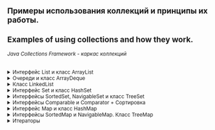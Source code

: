 <small>

## Примеры использования коллекций и принципы их работы.
## Examples of using collections and how they work.

###### *Java Collections Framework - каркас коллекций*

<details><summary>Интерфейс List и класс ArrayList</summary>

><details><summary>Интерфейс List</summary>
> 
>**Интерфейс List**
>
>Определяет, что это должен быть любой класс, реализующий данный интерфейс, который должен обеспечить конкретный набор методов, включая add, get, remove и еще около 20.
>
>Реализации ArrayList и LinkedList предоставляют эти методы, поэтому их можно использовать как взаимозаменяемые. Метод, написанный для работы с List, будет работать с ArrayList, LinkedList или любым другим объектом, который реализует List.
>
>Наиболее часто используемые методы интерфейса List:
>```  
> void add(int index, E obj): добавляет в список по индексу index объект obj
> boolean addAll(int index, Collection<? extends E> col): добавляет в список по индексу index все элементы коллекции col. Если в результате добавления список был изменен, то возвращается true, иначе возвращается false
> E get(int index): возвращает объект из списка по индексу index
> int indexOf(Object obj): возвращает индекс первого вхождения объекта obj в список. Если объект не найден, то возвращается -1
> int lastIndexOf(Object obj): возвращает индекс последнего вхождения объекта obj в список. Если объект не найден, то возвращается -1
> ListIterator<E> listIterator(): возвращает объект ListIterator для обхода элементов списка
> static <E> List<E> of(элементы): создает из набора элементов объект List
> E remove(int index): удаляет объект из списка по индексу index, возвращая при этом удаленный объект
> E set(int index, E obj): присваивает значение объекта obj элементу, который находится по индексу index
> void sort(Comparator<? super E> comp): сортирует список с помощью компаратора comp
> List<E> subList(int start, int end): получает набор элементов, которые находятся в списке между индексами start и end
>```
>
></details>
>
>**Класс ArrayList** 
>
>Класс *ArrayList* - представляет простой список, аналогичный массиву, за исключением, того что количество элементов в нем не фиксировано.  
>Конструкторы *ArrayList*:
>```
>ArrayList(): создает пустой список
>ArrayList(Collection <? extends E> col): создает список, в который добавляются все элементы коллекции col
>ArrayList(int capacity): создает список, который имеет начальную емкость capacity
>```
>Емкость в ArrayList представляет размер массива, который будет использоваться для хранения объектов. При добавлении элементов фактически происходит перераспределение памяти - создание нового массива и копирование в него элементов из старого массива. Изначальное задание емкости ArrayList позволяет снизить подобные перераспределения памяти, тем самым повышая производительность.
>
>[ArrayListDemo - Пример использования класса ArrayList и его методов](https://github.com/aykononov/JavaCollections/blob/master/src/InterfaceList/ArrayListDemo.java "Посмотреть пример Java")  
>
>Мы можем свободно добавлять в объект ArrayList дополнительные объекты, в отличие от массива, однако в реальности ArrayList использует для хранения объектов опять же массив. По умолчанию данный массив предназначен для 10 объектов. Если в процессе программы добавляется гораздо больше, то создается новый массив, который может вместить в себя все количество. *Подобные перераспределения памяти уменьшают производительность*. Поэтому если мы точно знаем, что у нас список не будет содержать больше определенного количества элементов, например, 25, то мы можем сразу же явным образом установить это количество, в конструкторе:  
>```java
>ArrayList<String> users = new ArrayList<String>(25);
>```
>
>**Задача**:  
>Нужно заполнить два списка четными числами, первый от 4 до 20 с отступлением в 4.  
>Второй от 2 до 20 с отступлением в 2.  
>В первом списке результат должен быть: 4, 8, 12, 16, 20.  
>Во втором : 2, 4, 6, 8, 10, 12, 14, 16, 18, 20.  
>Далее удалить из коллекций те цифры которые не повторяются.  
>Таким образом во втором списке останутся те элементы, которые присутствуют в первом списке.  
>Резульат должен быть: 4, 8, 12, 16, 20.
>  
>[ArrayListExample - Задача с применением ArrayList](https://github.com/aykononov/JavaCollections/blob/master/src/InterfaceList/ArrayListExample.java "Посмотреть пример Java")
>
</details>

<details><summary>Очереди и класс ArrayDeque</summary>

>*Очереди* представляют структуру данных, работающую по принципу FIFO (first in - first out). То есть элемент первым *добавлен* в коллекцию и первым он из нее *удаляется*. Это стандартная модель *однонаправленной* очереди. Также бывают и *двунаправленные* - это такие очереди, в которых мы можем добавить элемент как в *начало* коллекции, так и в *конец*. Такиим же образом можем удалить элемент не только в конце коллекции, но и в начале.
>
>Особенностью классов очередей является то, что они реализуют специальные интерфейсы *Queue* или *Deque*.
>
><details><summary>Обобщенный интерфейс Queue<E></summary>
>  
>Расширяет базовый интерфейс Collection и определяет поведение класса в качестве *однонаправленной* очереди. 
>
>Свою функциональность он раскрывает через следующие методы:
>```  
> E element(): возвращает, но не удаляет, элемент из начала очереди. Если очередь пуста, генерирует исключение NoSuchElementException
> boolean offer(E obj): добавляет элемент obj в конец очереди. Если элемент удачно добавлен, возвращает true, иначе - false  
> E peek(): возвращает без удаления элемент из начала очереди. Если очередь пуста, возвращает значение null  
> E poll(): возвращает с удалением элемент из начала очереди. Если очередь пуста, возвращает значение null  
> E remove(): возвращает с удалением элемент из начала очереди. Если очередь пуста, генерирует исключение NoSuchElementException  
>```
>
>Таким образом, у всех классов, которые реализуют данный интерфейс, будет метод *offer* для добавления в очередь, метод *poll* для извлечения элемента из *начала* очереди, и методы *peek* и *element*, позволяющие просто *получить* элемент из начала очереди.
></details>
>
><details><summary>Интерфейс Deque</summary>
>
>Расширяет вышеописанный интерфейс *Queue* и определяет поведение *двунаправленной очереди*, которая работает как обычная однонаправленная очередь, либо как *стек*, действующий по принципу LIFO (последний вошел - первый вышел).  
>
>Интерфейс Deque определяет следующие методы:
>```  
> void addFirst(E obj): добавляет элемент в начало очереди  
> void addLast(E obj): добавляет элемент obj в конец очереди  
> E getFirst(): возвращает без удаления элемент из головы очереди. Если очередь пуста, генерирует исключение NoSuchElementException  
> E getLast(): возвращает без удаления последний элемент очереди. Если очередь пуста, генерирует исключение NoSuchElementException  
> boolean offerFirst(E obj): добавляет элемент obj в самое начало очереди. Если элемент удачно добавлен, возвращает true, иначе - false  
> boolean offerLast(E obj): добавляет элемент obj в конец очереди. Если элемент удачно добавлен, возвращает true, иначе - false  
> E peekFirst(): возвращает без удаления элемент из начала очереди. Если очередь пуста, возвращает значение null  
> E peekLast(): возвращает без удаления последний элемент очереди. Если очередь пуста, возвращает значение null  
> E pollFirst(): возвращает с удалением элемент из начала очереди. Если очередь пуста, возвращает значение null  
> E pollLast(): возвращает с удалением последний элемент очереди. Если очередь пуста, возвращает значение null  
> E pop(): возвращает с удалением элемент из начала очереди. Если очередь пуста, генерирует исключение NoSuchElementException  
> void push(E element): добавляет элемент в самое начало очереди  
> E removeFirst(): возвращает с удалением элемент из начала очереди. Если очередь пуста, генерирует исключение NoSuchElementException  
> E removeLast(): возвращает с удалением элемент из конца очереди. Если очередь пуста, генерирует исключение NoSuchElementException  
> boolean removeFirstOccurrence(Object obj): удаляет первый встреченный элемент obj из очереди. Если удаление произшло, то возвращает true, иначе возвращает false  
> boolean removeLastOccurrence(Object obj): удаляет последний встреченный элемент obj из очереди. Если удаление произшло, то возвращает true, иначе возвращает false  
>```
>
>Таким образом, наличие методов *pop* и *push* позволяет классам, реализующим этот элемент, действовать в качестве *стека*. В тоже время имеющийся функционал также позволяет создавать *двунаправленные очереди*, что делает классы, применяющие данный интерфейс, довольно гибкими.
>
></details>
>
>**Класс ArrayDeque**
>
>Класс *ArrayDeque<E>* - представляет обобщенную двунаправленную очередь, наследуя функционал от класса AbstractCollection и применяя интерфейс Deque.
>
>В классе ArrayDeque определены следующие конструкторы:  
>```java
>ArrayDeque(): создает пустую очередь
>ArrayDeque(Collection<? extends E> col): создает очередь, наполненную элементами из коллекции col
>ArrayDeque(int capacity): создает очередь с начальной емкостью capacity. 
>```  
>Если мы явно не указываем начальную емкость, то емкость по умолчанию будет равна 16.
>
>[ArrayDequeDemo - Пример использования ArrayDequeDemo](https://github.com/aykononov/JavaCollections/blob/master/src/InterfaceList/ArrayDequeDemo.java "Посмотреть пример Java")
>
</details>

<details><summary>Класс LinkedList</summary>

>Представляет структуру данных в виде *связанного списка*. Он наследуется от класса AbstractSequentialList и реализует интерфейсы *List*, *Dequeue* и *Queue*. То есть он соединяет функциональность работы со *списком* и фукциональность *очереди*.
>
>Класс LinkedList имеет следующие конструкторы:
>```java
>LinkedList(): создает пустой список
>LinkedList(Collection<? extends E> col): создает список, в который добавляет все элементы коллекции col
>```
>*LinkedList* содержит все методы, которые определены в интерфейсах List, Queue, Deque вот некторые из них:
>```  
> addFirst() / offerFirst(): добавляет элемент в начало списка  
> addLast() / offerLast(): добавляет элемент в конец списка  
> removeFirst() / pollFirst(): удаляет первый элемент из начала списка  
> removeLast() / pollLast(): удаляет последний элемент из конца списка  
> getFirst() / peekFirst(): получает первый элемент  
> getLast() / peekLast(): получает последний элемент  
>```
>
>Примемр связанного списка LinkedList:
>
>[LinkedListDemo - Пример использования класса LinkedList и его методов](https://github.com/aykononov/JavaCollections/blob/master/src/InterfaceList/LinkedListDemo.java "Посмотреть пример Java")  
</details>

<details><summary>Интерфейс Set и класс HashSet</summary>

>**Интерфейс Set**
>
>Расширяет интерфейс *Collection* и представляет набор уникальных элементов, не допуская дублирования. *Set* не добавляет новых методов, а только вносит изменения в унаследованные методы. Например, метод add() добавляет элемент в коллекцию и возвращает true, если в коллекции не было такого элемента.
>
>**Обобщенный класс HashSet**
>
>Представляет хеш-таблицу. Он наследует свой функционал от класса *AbstractSet* и реализует интерфейс *Set*.
>Хеш-таблица представляет такую структуру данных, в которой все объекты имеют уникальный ключ или хеш-код. Данный ключ позволяет уникально идентифицировать объект в таблице.
>
>Для создания объекта HashSet можно воспользоваться одним из следующих конструкторов:  
>```java
>HashSet(): создает пустой список
>HashSet(Collection<? extends E> col): создает хеш-таблицу, в которую добавляет все элементы коллекции col
>HashSet(int capacity): параметр capacity указывает начальную емкость таблицы, которая по умолчанию равна 16
>HashSet(int capacity, float koef): параметр koef или коэффициент заполнения, значение которого должно быть в пределах от 0.0 до 1.0, 
>```  
>Коэффициент заполнения указывает, насколько должна быть заполнена емкость объектами прежде чем произойдет ее расширение. Например, коэффициент 0.75 указывает, что при заполнении емкости на 3/4 произойдет ее расширение.
>
>Класс HashSet реализует те методы, которые объявлены в родительских классах и применяемых интерфейсах:
>
>[HashSetDemo - Пример использования класса HashSet](https://github.com/aykononov/JavaCollections/blob/master/src/InterfaceSet/HashSetDemo.java "Посмотреть пример Java")
</details>

<details><summary>Интерфейсы SortedSet, NavigableSet и класс TreeSet</summary>

>**Интерфейс SortedSet**
>
>Предназначен для создания коллекций, где элементы хранятся в отсортированном (по возрастанию) виде. *SortedSet* расширяет нитерфейс *Set*, поэтому хранит только уникальные значения.
>
>*SortedSet* предоставляет следующие методы:
>```  
> E first(): возвращает первый элемент набора  
> E last(): возвращает последний элемент набора  
> SortedSet<E> headSet(E end): возвращает объект SortedSet, который содержит все элементы первичного набора до элемента end  
> SortedSet<E> subSet(E start, E end): возвращает объект SortedSet, который содержит все элементы первичного набора между элементами start и end  
> SortedSet<E> tailSet(E start): возвращает объект SortedSet, который содержит все элементы первичного набора, начиная с элемента start  
>```
>
>**Интерфейс NavigableSet**
>
>Расширяет интерфейс *SortedSet* и позволяет извлекать элементы на основании их значений.
> 
>*NavigableSet* определяет следующие методы:
>```  
> E ceiling(E obj): ищет в наборе наименьший элемент e, который больше obj (e >=obj). Если такой элемент найден, то он возвращается в качестве результата. Иначе возвращается null.  
> E floor(E obj): ищет в наборе наибольший элемент e, который меньше элемента obj (e <=obj). Если такой элемент найден, то он возвращается в качестве результата. Иначе возвращается null.  
> E higher(E obj): ищет в наборе наименьший элемент e, который больше элемента obj (e >obj). Если такой элемент найден, то он возвращается в качестве результата. Иначе возвращается null.  
> E lower(E obj): ищет в наборе наибольший элемент e, который меньше элемента obj (e <obj). Если такой элемент найден, то он возвращается в качестве результата. Иначе возвращается null.  
> E pollFirst(): возвращает первый элемент и удаляет его из набора  
> E pollLast(): возвращает последний элемент и удаляет его из набора  
> NavigableSet<E> descendingSet(): возвращает объект NavigableSet, который содержит все элементы первичного набора NavigableSet в обратном порядке  
> NavigableSet<E> headSet(E upperBound, boolean incl): возвращает объект NavigableSet, который содержит все элементы первичного набора NavigableSet до upperBound. Параметр incl при значении true, позволяет включить в выходной набор элемент upperBound  
> NavigableSet<E> tailSet(E lowerBound, boolean incl): возвращает объект NavigableSet, который содержит все элементы первичного набора NavigableSet, начиная с lowerBound. Параметр incl при значении true, позволяет включить в выходной набор элемент lowerBound  
> NavigableSet<E> subSet(E lowerBound, boolean lowerIncl, E upperBound, boolean highIncl): возвращает объект NavigableSet, который содержит все элементы первичного набора NavigableSet от lowerBound до upperBound.
>```
>
>**Обобщенный класс TreeSet<E>**
>
>Представляет структуру данных в виде дерева, в котором все объекты хранятся в отсортированном виде по возрастанию. *TreeSet* является наследником класса *AbstractSet* и реализует интерфейс *NavigableSet*, а следовательно, и интерфейс *SortedSet*.
>
>В классе *TreeSet* определены следующие конструкторы:  
>```java
>TreeSet(): создает пустое дерево  
>TreeSet(Collection<? extends E> col): создает дерево, в которое добавляет все элементы коллекции col  
>TreeSet(SortedSet <E> set): создает дерево, в которое добавляет все элементы сортированного набора set 
>TreeSet(Comparator<? super E> comparator): создает пустое дерево, где все добавляемые элементы впоследствии будут отсортированы компаратором  
>```
>*TreeSet* поддерживает все стандартные методы для вставки (при вставке объекты сразу же сортируются по возрастанию) и удаления элементов.
>  
>[TreeSetDemo - Пример использования класса TreeSet](https://github.com/aykononov/JavaCollections/blob/master/src/InterfaceSet/TreeSetDemo.java "Посмотреть пример Java")
</details>

<details><summary>Интерфейсы Comparable и Comparator + Сортировка</summary>

>
>**Интерфейс Comparable**
>
>Служит для сравнения и сортировки *Объектов*.
>Он содержит один единственный метод *int compareTo(E item)*, который сравнивает текущий объект с объектом, переданным в качестве параметра. Если этот метод возвращает отрицательное число, то текущий объект будет располагаться перед тем, который передается через параметр. Если метод вернет положительное число, то, наоборот, после второго объекта. Если метод возвратит ноль, значит, оба объекта равны.
>  
>[ComparableDemo - Пример типизации класса TreeSet объектом типа Person](https://github.com/aykononov/JavaCollections/blob/master/src/InterfaceComparable/ComparableDemo.java "Посмотреть пример Java")
>
>**Интерфейс Comparator**
>
>Применяется, если вдруг не реализован в своем классе , либо необходимо переопределить существующую функциональность интерфейса *Comparable*.  
>Он содержит ряд методов, ключевым из которых является метод compare():  
>```java
>public interface Comparator<E> {
>    int compare(T a, T b);
>    ... остальные методы
>}
>```  
>Метод *compare* также возвращает числовое значение. Если оно отрицательное, то объект a предшествует объекту b, иначе - наоборот, если метод возвращает ноль, то объекты равны. Для применения интерфейса нам вначале надо создать *класс компаратора*, который реализует этот интерфейс:
>  
>[ComparatorDemo - Пример использования класса компаратор для создания объекта TreeSet](https://github.com/aykononov/JavaCollections/blob/master/src/InterfaceComparator/ComparatorDemo.java "Посмотреть пример Java")
>
>**Сортировка по нескольким критериям**
>
>Начиная с JDK 8 в механизм работы компараторов были внесены некоторые дополнения. В частности, теперь мы можем применять сразу несколько компараторов по принципу приоритета.
>
>Интерфейс компаратора определяет специальный метод по умолчанию *thenComparing*, который позволяет использовать цепочки компараторов для сортировки набора. Например, нам надо отсортировать пользователей по имени и по возрасту:
>
>[ComparatorSortDemo - Пример использования цепочки компараторов для сортировки набора](https://github.com/aykononov/JavaCollections/blob/master/src/InterfaceComparator/ComparatorSortDemo.java "Посмотреть пример Java")
</details>

<details><summary>Интерфейс Map и класс HashMap</summary>

>**Интерфейс Map<K, V>**
>
>Представляет отображение, где каждый элемент представляет пару "ключ-значение". При этом все ключи уникальные в рамках объекта Map.
>Он НЕ расширяет интерфейс *Collection*.
>
>Среди методов интерфейса Map можно выделить следующие:
>```  
> void clear(): очищает коллекцию  
> boolean containsKey(Object k): возвращает true, если коллекция содержит ключ k  
> boolean containsValue(Object v): возвращает true, если коллекция содержит значение v  
> Set<Map.Entry<K, V>> entrySet(): возвращает набор элементов коллекции. Все элементы представляют объект Map.Entry  
> boolean equals(Object obj): возвращает true, если коллекция идентична коллекции, передаваемой через параметр obj  
> boolean isEmpty: возвращает true, если коллекция пуста  
> V get(Object k): возвращает значение объекта, ключ которого равен k. Если такого элемента не окажется, то возвращается значение null  
> V getOrDefault(Object k, V defaultValue): возвращает значение объекта, ключ которого равен k. Если такого элемента не окажется, то возвращается значение defaultVlue  
> V put(K k, V v): помещает в коллекцию новый объект с ключом k и значением v. Если в коллекции уже есть объект с подобным ключом, то он перезаписывается. После добавления возвращает предыдущее значение для ключа k, если он уже был в коллекции. Если же ключа еще не было в коллекции, то возвращается значение null  
> V putIfAbsent(K k, V v): помещает в коллекцию новый объект с ключом k и значением v, если в коллекции еще нет элемента с подобным ключом.  
> Set<K> keySet(): возвращает набор всех ключей отображения  
> Collection<V> values(): возвращает набор всех значений отображения  
> void putAll(Map<? extends K, ? extends V> map): добавляет в коллекцию все объекты из отображения map  
> V remove(Object k): удаляет объект с ключом k  
> int size(): возвращает количество элементов коллекции
>```
>
>Чтобы положить объект в коллекцию, используется метод *put*, а чтобы получить по ключу - метод *get*. Реализация интерфейса *Map* также позволяет получить наборы как ключей, так и значений. Метод *entrySet()* возвращает набор всех элементов в виде объектов *Map.Entry<K, V>*.
>
>**Обобщенный интерфейс Map.Entry<K, V>**
>
>Представляет объект с ключом типа K и значением типа V и определяет следующие методы:
>```
>boolean equals(Object obj): возвращает true, если объект obj, представляющий интерфейс Map.Entry, идентичен текущему  
>K getKey(): возвращает ключ объекта отображения  
>V getValue(): возвращает значение объекта отображения  
>V setValue(V v): устанавливает для текущего объекта значение v  
>int hashCode(): возвращает хеш-код данного объекта
>```  
>
>**Класс отображений HashMap** 
>
>Базовым классом для всех отображений является абстрактный класс *AbstractMap*, который реализует большую часть методов интерфейса *Map*. Наиболее распространенным классом отображений является *HashMap*, который реализует интерфейс *Map* и наследуется от класса *AbstractMap*.
>
>[HashMapDemo - Пример использования класса HashMap](https://github.com/aykononov/JavaCollections/blob/master/src/InterfaceMap/HashMapDemo.java "Посмотреть пример Java")  
>
</details>


<details><summary>Интерфейсы SortedMap и NavigableMap. Класс TreeMap</summary>

>**Интерфейс SortedMap**
>
>Расширяет *Map* и создает отображение, в котором все элементы *отсортированы* в порядке возрастания их ключей. 
>
>*SortedMap* добавляет ряд методов:
>```
>K firstKey(): возвращает ключ первого элемента отображения  
>K lastKey(): возвращает ключ последнего элемента отображения  
>SortedMap<K, V> headMap(K end): возвращает отображение SortedMap, которые содержит все элементы оригинального SortedMap вплоть до элемента с ключом end  
>SortedMap<K, V> tailMap(K start): возвращает отображение SortedMap, которые содержит все элементы оригинального SortedMap, начиная с элемента с ключом start  
>SortedMap<K, V> subMap(K start, K end): возвращает отображение SortedMap, которые содержит все элементы оригинального SortedMap вплоть от элемента с ключом start до элемента с ключом end  
>```
>
>**Интерфейс NavigableMap**
>
>Расширяет интерфейс *SortedMap* и обеспечивает возможность получения элементов отображения относительно других элементов. 
>
>Основные методы:
>```
>Map.Entry<K, V> ceilingEntry(K obj): возвращает элемент с наименьшим ключом k, который больше или равен ключу obj (k >=obj). Если такого ключа нет, то возвращается null.
>Map.Entry<K, V> floorEntry(K obj): возвращает элемент с наибольшим ключом k, который меньше или равен ключу obj (k <=obj). Если такого ключа нет, то возвращается null.
>Map.Entry<K, V> higherEntry(): возвращает элемент с наименьшим ключом k, который больше ключа obj (k >obj). Если такого ключа нет, то возвращается null.
>Map.Entry<K, V> lowerEntry(): возвращает элемент с наибольшим ключом k, который меньше ключа obj (k <obj). Если такого ключа нет, то возвращается null.
>Map.Entry<K, V> firstEntry(): возвращает первый элемент отображения
>Map.Entry<K, V> lastEntry(): возвращает последний элемент отображения
>Map.Entry<K, V> pollFirstEntry(): возвращает и одновременно удаляет первый элемент из отображения
>Map.Entry<K, V> pollLastEntry(): возвращает и одновременно удаляет последний элемент из отображения
>K ceilingKey(K obj): возвращает наименьший ключ k, который больше или равен ключу obj (k >=obj). Если такого ключа нет, то возвращается null.
>K floorKey(K obj): возвращает наибольший ключ k, который меньше или равен ключу obj (k <=obj). Если такого ключа нет, то возвращается null.
>K lowerKey(K obj): возвращает наибольший ключ k, который меньше ключа obj (k <obj). Если такого ключа нет, то возвращается null.
>K higherKey(K obj): возвращает наименьший ключ k, который больше ключа obj (k >obj). Если такого ключа нет, то возвращается null.
>NavigableSet<K> descendingKeySet(): возвращает объект NavigableSet, который содержит все ключи отображения в обратном порядке
>NavigableMap<K, V> descendingMap(): возвращает отображение NavigableMap, которое содержит все элементы в обратном порядке
>NavigableSet<K> navigableKeySet(): возвращает объект NavigableSet, который содержит все ключи отображения
>NavigableMap<K, V> headMap(K upperBound, boolean incl): возвращает отображение NavigableMap, которое содержит все элементы оригинального NavigableMap вплоть от элемента с ключом upperBound. Параметр incl при значении true указывает, что элемент с ключом upperBound также включается в выходной набор.
>NavigableMap<K, V> tailMap(K lowerBound, boolean incl): возвращает отображение NavigableMap, которое содержит все элементы оригинального NavigableMap, начиная с элемента с ключом lowerBound. Параметр incl при значении true указывает, что элемент с ключом lowerBound также включается в выходной набор.
>NavigableMap<K, V> subMap(K lowerBound, boolean lowIncl, K upperBound, boolean highIncl): возвращает отображение NavigableMap, которое содержит все элементы оригинального NavigableMap от элемента с ключом lowerBound до элемента с ключом upperBound. Параметры lowIncl и highIncl при значении true включают в выходной набор элементы с ключами lowerBound и upperBound соответственно.
>```
>
>**Класс TreeMap<K, V>**
>
>Представляет отображение в виде дерева. Он наследуется от класса *AbstractMap* и реализует интерфейс *NavigableMap*, соответсвенно, также и интерфейс *SortedMap*. Поэтому в отличие от коллекции *HashMap* в *TreeMap* все объекты *автоматически сортируются по возрастанию их ключей*.
>
>Класс *TreeMap* имеет следующие конструкторы:
>```
>TreeMap(): создает пустое отображение в виде дерева
>TreeMap(Map<? extends K, ? extends V> map): создает дерево, в которое добавляет все элементы из отображения map
>TreeMap(SortedMap<K, ? extends V> smap): создает дерево, в которое добавляет все элементы из отображения smap
>TreeMap(Comparator<? super K> comparator): создает пустое дерево, где все добавляемые элементы впоследствии будут отсортированы компаратором.
>```
>[TreeMapDemo - Пример использования класса TreeMap](https://github.com/aykononov/JavaCollections/blob/master/src/InterfaceMap/TreeMapDemo.java "Посмотреть пример Java")
>
>Кроме методов интерфейса *Map* класс *TreeMap* реализует методы интерфейса *NavigableMap*. Например, можно получить все объекты *до* или *после* определенного ключа с помощью методов *headMap* и *tailMap*. Также можно получить *первый* и *последний* элементы и провести ряд дополнительных манипуляций с объектами.
>
>*Для того чтобы получить ключ по значению придется использовать ПЕРЕБОР, так как такого метода НЕТ.* 
>
</details>

<details><summary>Итераторы</summary>

>
>Одним из ключевых методов интерфейса *Collection* является метод *Iterator<E> iterator()*. Он возвращает *ИТЕРАТОР* - то есть объект, реализующий интерфейс *Iterator*.
>
>Интерфейс *Iterator* имеет следующее определение:
>```java
>public interface Iterator<E> {
>    E next();
>    boolean hasNext();
>    void remove();
>}
>```
>Реализация интерфейса предполагает, что с помощью вызова метода *next()* можно получить *следующий* элемент. Метод hasNext() проверяет, присутствует ли *следующий элемент*, не достигнут ли *конец коллекции* - и если элементы еще имеются, то *hasNext()* возвращает *true*. Метод *hasNext()* следует вызывать перед методом *next()*, так как при достижении *конца* коллекции метод *next()* выбрасывает *исключение* NoSuchElementException.  
>Метод *remove()* удаляет текущий элемент, который был получен последним вызовом *next()*.
>
>[IteratorDemo - Пример Итератора для перебора коллекции ArrayList](https://github.com/aykononov/JavaCollections/blob/master/src/InterfaceIterator/IteratorDemo.java "Посмотреть пример Java")
>
</details>

</small>